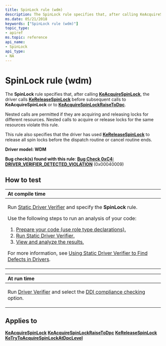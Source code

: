 ```yaml
---
title: SpinLock rule (wdm)
description: The SpinLock rule specifies that, after calling KeAcquireSpinLock, the driver calls KeReleaseSpinLock before subsequent calls to KeAcquireSpinLock or to KeAcquireSpinLockRaiseToDpc.
ms.date: 05/21/2018
keywords: ["SpinLock rule (wdm)"]
topic_type:
- apiref
ms.topic: reference
api_name:
- SpinLock
api_type:
- NA
---
```


# SpinLock rule (wdm)


The **SpinLock** rule specifies that, after calling [**KeAcquireSpinLock**](/windows-hardware/drivers/ddi/wdm/nf-wdm-keacquirespinlock), the driver calls [**KeReleaseSpinLock**](/windows-hardware/drivers/ddi/wdm/nf-wdm-kereleasespinlock) before subsequent calls to **KeAcquireSpinLock** or to [**KeAcquireSpinLockRaiseToDpc**](/previous-versions/windows/hardware/drivers/ff551928(v=vs.85)).

Nested calls are permitted if they are acquiring and releasing locks for different resources. Nested calls to acquire or release locks for the same resources violate this rule.

This rule also specifies that the driver has used [**KeReleaseSpinLock**](/windows-hardware/drivers/ddi/wdm/nf-wdm-kereleasespinlock) to release all spin locks before the dispatch routine or cancel routine ends.

**Driver model: WDM**

**Bug check(s) found with this rule**: [**Bug Check 0xC4: DRIVER\_VERIFIER\_DETECTED\_VIOLATION**](../debugger/bug-check-0xc4--driver-verifier-detected-violation.md) (0x00040009)


## How to test

<table>
<colgroup>
<col width="100%" />
</colgroup>
<thead>
<tr class="header">
<th align="left">At compile time</th>
</tr>
</thead>
<tbody>
<tr class="odd">
<td align="left"><p>Run <a href="/windows-hardware/drivers/devtest/static-driver-verifier" data-raw-source="[Static Driver Verifier](./static-driver-verifier.md)">Static Driver Verifier</a> and specify the <strong>SpinLock</strong> rule.</p>
Use the following steps to run an analysis of your code:
<ol>
<li><a href="/windows-hardware/drivers/devtest/using-static-driver-verifier-to-find-defects-in-drivers#preparing-your-source-code" data-raw-source="[Prepare your code (use role type declarations).](./using-static-driver-verifier-to-find-defects-in-drivers.md#preparing-your-source-code)">Prepare your code (use role type declarations).</a></li>
<li><a href="/windows-hardware/drivers/devtest/using-static-driver-verifier-to-find-defects-in-drivers#running-static-driver-verifier" data-raw-source="[Run Static Driver Verifier.](./using-static-driver-verifier-to-find-defects-in-drivers.md#running-static-driver-verifier)">Run Static Driver Verifier.</a></li>
<li><a href="/windows-hardware/drivers/devtest/using-static-driver-verifier-to-find-defects-in-drivers#viewing-and-analyzing-the-results" data-raw-source="[View and analyze the results.](./using-static-driver-verifier-to-find-defects-in-drivers.md#viewing-and-analyzing-the-results)">View and analyze the results.</a></li>
</ol>
<p>For more information, see <a href="/windows-hardware/drivers/devtest/using-static-driver-verifier-to-find-defects-in-drivers" data-raw-source="[Using Static Driver Verifier to Find Defects in Drivers](./using-static-driver-verifier-to-find-defects-in-drivers.md)">Using Static Driver Verifier to Find Defects in Drivers</a>.</p></td>
</tr>
</tbody>
</table>

<table>
<colgroup>
<col width="100%" />
</colgroup>
<thead>
<tr class="header">
<th align="left">At run time</th>
</tr>
</thead>
<tbody>
<tr class="odd">
<td align="left"><p>Run <a href="/windows-hardware/drivers/devtest/driver-verifier" data-raw-source="[Driver Verifier](./driver-verifier.md)">Driver Verifier</a> and select the <a href="/windows-hardware/drivers/devtest/ddi-compliance-checking" data-raw-source="[DDI compliance checking](./ddi-compliance-checking.md)">DDI compliance checking</a> option.</p></td>
</tr>
</tbody>
</table>

 

## Applies to

[**KeAcquireSpinLock**](/windows-hardware/drivers/ddi/wdm/nf-wdm-keacquirespinlock)
[**KeAcquireSpinLockRaiseToDpc**](/previous-versions/windows/hardware/drivers/ff551928(v=vs.85))
[**KeReleaseSpinLock**](/windows-hardware/drivers/ddi/wdm/nf-wdm-kereleasespinlock)
[**KeTryToAcquireSpinLockAtDpcLevel**](/previous-versions/ff553317(v=vs.85))
